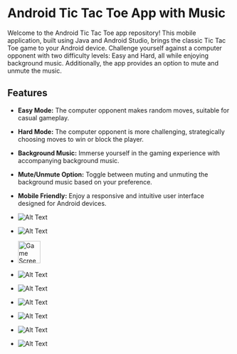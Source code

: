 # Android Tic Tac Toe App with Music

Welcome to the Android Tic Tac Toe app repository! This mobile application, built using Java and Android Studio, brings the classic Tic Tac Toe game to your Android device.
Challenge yourself against a computer opponent with two difficulty levels: Easy and Hard, all while enjoying background music. Additionally, the app provides an option to mute and unmute the music.

## Features

- **Easy Mode:** The computer opponent makes random moves, suitable for casual gameplay.
  
- **Hard Mode:** The computer opponent is more challenging, strategically choosing moves to win or block the player.

- **Background Music:** Immerse yourself in the gaming experience with accompanying background music.

- **Mute/Unmute Option:** Toggle between muting and unmuting the background music based on your preference.

- **Mobile Friendly:** Enjoy a responsive and intuitive user interface designed for Android devices.

- ![Alt Text](readme_image0.jpg)
- ![Alt Text](readme_image1.jpg)
- <img src="screenshots/readme_image1.jpg" alt="Game Screenshot" width="50"/>
- ![Alt Text](readme_image2.jpg)
- ![Alt Text](readme_image3.jpg)
- ![Alt Text](readme_image_loading.jpg)
- ![Alt Text](readme_image_win.jpg)
- ![Alt Text](readme_image_draw.jpg)
- ![Alt Text](readme_image_lose.jpg)
